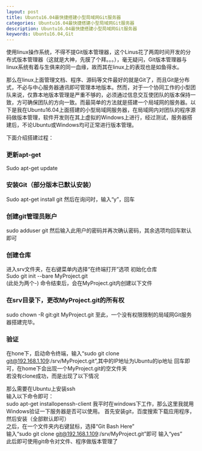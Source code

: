 ```yaml
---
layout: post
title: Ubuntu16.04最快捷搭建小型局域网Git服务器
categories: Ubuntu16.04最快捷搭建小型局域网Git服务器
description: Ubuntu16.04最快捷搭建小型局域网Git服务器
keywords: Ubuntu16.04,Git
---
```


使用linux操作系统，不得不提Git版本管理器，这个Linus花了两周时间开发的分布式版本管理器（这就是大神，先膜了个拜。。。），毫无疑问，Git版本管理器与linux系统有着与生俱来的同一血缘，故而其在linux上的表现也是如鱼得水。

那么在linux上面管理文档、程序、源码等文件最好的就是Git了，而且Git是分布式，不必与中心服务器通讯即可管理本地版本。然而，对于一个协同工作的小型团队来说，仅靠本地版本管理是严重不够的，必须通过信息交互使团队的版本保持一致，方可确保团队的方向一致。而最简单的方法就是搭建一个局域网的服务器。以下是我在Ubuntu16.04上面搭建的小型局域网服务器，在局域网内对团队的程序源码做版本管理，软件开发则在其上虚拟的Windows上进行，经过测试，服务器搭建后，不论Ubuntu或Windows均可正常进行版本管理。

下面介绍搭建过程：

### 更新apt-get
Sudo apt-get update

### 安装Git（部分版本已默认安装）
Sudo apt-get install git
然后在询问时，输入“y”，回车

### 创建git管理员账户
sudo adduser git
然后输入此用户的密码并再次确认密码，其余选项均回车默认即可  

### 创建仓库
进入srv文件夹，在右键菜单内选择“在终端打开”选项 初始化仓库   
Sudo git init --bare MyProject.git  
(此处为两个-) 命令结束后，会在MyProject.git内创建以下文件  

### 在srv目录下，更改MyProject.git的所有权
sudo chown -R git:git MyProject.git
至此，一个没有权限限制的局域网Git服务器搭建完毕。

### 验证
在hone下，启动命令终端，输入“sudo git clone git@192.168.1.109:/srv/MyProject.git”,其中的IP地址为Ubuntu的ip地址 回车即可，在home下会出现一个MyProject.git的空文件夹    
若没有clone成功，而是出现了以下情况  

那么需要在Ubuntu上安装ssh  
输入以下命令即可：   
sudo apt-get installopenssh-client
我平时在windows下工作，那么这里我就用Windows验证一下服务器是否可以使用。   首先安装git，百度搜索下载应用程序，然后安装（全部默认即可）    
之后，在一个文件夹内右键鼠标，选择“Git Bash Here”  
输入“sudo git clone   git@192.168.1.109:/srv/MyProject.git”即可 输入“yes”    
此后即可使用git命令对文件、程序做版本管理了  
